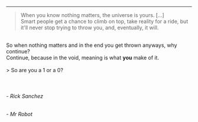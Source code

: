 ---
> When you know nothing matters, the universe is yours. \[...\] <br>
> Smart people get a chance to climb on top, take reality for a ride, but it'll never stop trying to throw you, and, eventually, it will.
<br>
So when nothing matters and in the end you get thrown anyways, why continue?<br>
Continue, because in the void, meaning is what <b>you</b> make of it.<br>
<br>> So are you a 1 or a 0?
<br><br><br>

###### - Rick Sanchez
###### - Mr Robot
